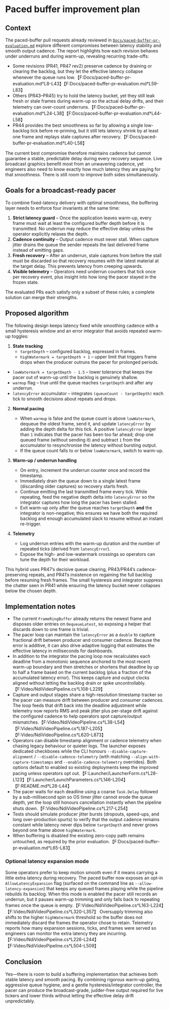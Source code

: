 # Paced buffer improvement plan

## Context

The paced-buffer pull requests already reviewed in [`Docs/paced-buffer-pr-evaluation.md`](paced-buffer-pr-evaluation.md) explore
different compromises between latency stability and smooth output cadence. The report
highlights how each revision behaves under underruns and during warm-up, revealing
recurring trade-offs:

- Some revisions (PR41, PR47 rev2) preserve cadence by draining or clearing the
  backlog, but they let the effective latency collapse whenever the queue runs
  low.【F:Docs/paced-buffer-pr-evaluation.md†L8-L43】【F:Docs/paced-buffer-pr-evaluation.md†L59-L83】
- Others (PR43–PR45) try to hold the latency bucket, yet they still leak fresh or
  stale frames during warm-up so the actual delay drifts, and their telemetry can
  over-count underruns.【F:Docs/paced-buffer-pr-evaluation.md†L24-L38】【F:Docs/paced-buffer-pr-evaluation.md†L44-L58】
- PR44 provides the best smoothness so far by allowing a single low-backlog tick
  before re-priming, but it still lets latency shrink by at least one frame and
  replays stale captures after recovery.【F:Docs/paced-buffer-pr-evaluation.md†L40-L58】

The current best compromise therefore maintains cadence but cannot guarantee a
stable, predictable delay during every recovery sequence. Live broadcast graphics
benefit most from an unwavering cadence, yet engineers also need to know exactly
how much latency they are paying for that smoothness. There is still room to
improve both sides simultaneously.

## Goals for a broadcast-ready pacer

To combine fixed-latency delivery with optimal smoothness, the buffering layer
needs to enforce four invariants at the same time:

1. **Strict latency guard** – Once the application leaves warm-up, every frame
   must wait at least the configured buffer depth before it is transmitted. No
   underrun may reduce the effective delay unless the operator explicitly
   relaxes the depth.
2. **Cadence continuity** – Output cadence must never stall. When capture
   jitter drains the queue the sender repeats the last delivered frame instead
   of emitting gaps.
3. **Fresh recovery** – After an underrun, stale captures from before the stall
   must be discarded so that recovery resumes with the latest material at the
   target delay. This prevents latency from creeping upwards.
4. **Visible telemetry** – Operators need underrun counters that tick once per
   recovery event, plus insight into how long the pacer stayed in the frozen
   state.

The evaluated PRs each satisfy only a subset of these rules; a complete solution
can merge their strengths.

## Proposed algorithm

The following design keeps latency fixed while smoothing cadence with a small
hysteresis window and an error integrator that avoids repeated warm-up toggles:

1. **State tracking**
   - `targetDepth` – configured backlog, expressed in frames.
   - `highWatermark = targetDepth + 1` – upper limit that triggers frame drops
     when the producer outruns the pacer for prolonged periods.
  - `lowWatermark = targetDepth - 1.5` – lower tolerance that keeps the pacer
    out of warm-up until the backlog is genuinely shallow.
   - `warmup` flag – true until the queue reaches `targetDepth` and after any
     underrun.
   - `latencyError` accumulator – integrates `(queueCount - targetDepth)` each
     tick to smooth decisions about repeats and drops.

2. **Normal pacing**
   - When `warmup` is false and the queue count is above `lowWatermark`, dequeue
     the oldest frame, send it, and update `latencyError` by adding the depth
     delta for this tick. A positive `latencyError` larger than `1` indicates
     that the pacer has been too far ahead; drop one queued frame (without
     sending it) and subtract `1` from the accumulator to resynchronise the
     latency without bursting output.
   - If the queue count falls to or below `lowWatermark`, switch to warm-up.

3. **Warm-up / underrun handling**
   - On entry, increment the underrun counter once and record the timestamp.
   - Immediately drain the queue down to a single latest frame (discarding
     older captures) so recovery starts fresh.
   - Continue emitting the last transmitted frame every tick. While repeating,
     feed the negative depth delta into `latencyError` so the integrator
     captures how long the pacer has been stalled.
   - Exit warm-up only after the queue reaches `targetDepth` **and** the
     integrator is non-negative; this ensures we have both the required backlog
     and enough accumulated slack to resume without an instant re-trigger.

4. **Telemetry**
   - Log underrun entries with the warm-up duration and the number of repeated
     ticks (derived from `latencyError`).
   - Expose the high- and low-watermark crossings so operators can tune the
     depth for their workload.

This hybrid uses PR47’s decisive queue clearing, PR43/PR44’s cadence-preserving
repeats, and PR41’s insistence on regaining the full backlog before resuming
fresh frames. The small hysteresis and integrator suppress the chatter seen in
PR41 while ensuring the latency bucket never collapses below the chosen depth.

## Implementation notes

- The current `FrameRingBuffer` already returns the newest frame and disposes
  older entries on `DequeueLatest`, so exposing a helper that discards down to
  one frame is trivial.
- The pacer loop can maintain the `latencyError` as a `double` to capture
  fractional drift between producer and consumer cadence. Because the error is
  additive, it can also drive adaptive logging that estimates the effective
  latency in milliseconds for dashboards.
- In addition to the integrator the pacing loop now recalculates each deadline
  from a monotonic sequence anchored to the most recent warm-up boundary and
  then stretches or shortens that deadline by up to half a frame based on the
  current backlog (plus a fraction of the accumulated latency error). This
  keeps capture and output clocks aligned without letting the backlog drain or
  spike uncontrollably.【F:Video/NdiVideoPipeline.cs†L108-L229】
- Capture and output stages share a high-resolution timestamp tracker so the
  pacer can measure drift between producer and consumer cadences. The loop feeds
  that drift back into the deadline adjustment while telemetry now reports RMS
  and peak jitter plus per-stage drift against the configured cadence to help
  operators spot capture/output mismatches.【F:Video/NdiVideoPipeline.cs†L38-L54】【F:Video/NdiVideoPipeline.cs†L187-L205】【F:Video/NdiVideoPipeline.cs†L620-L873】
- Operators can disable timestamp alignment or cadence telemetry when chasing
  legacy behaviour or quieter logs. The launcher exposes dedicated checkboxes
  while the CLI honours `--disable-capture-alignment` /
  `--disable-cadence-telemetry` (with matching `--align-with-capture-timestamps`
  and `--enable-cadence-telemetry` overrides). Both options default to enabled
  so existing deployments keep the improved pacing unless operators opt out.【F:Launcher/LauncherForm.cs†L28-L123】【F:Launcher/LaunchParameters.cs†L146-L204】【F:README.md†L28-L44】
- The pacer waits for each deadline using a coarse `Task.Delay` followed by a
  sub-millisecond spin so OS timer jitter cannot erode the queue depth, yet the
  loop still honours cancellation instantly when the pipeline shuts down.【F:Video/NdiVideoPipeline.cs†L217-L254】
- Tests should simulate producer jitter bursts (dropouts, speed-ups, and long
  over-production spurts) to verify that the output cadence remains constant
  while latency never dips below `targetDepth` and never grows beyond one frame
  above `highWatermark`.
- When buffering is disabled the existing zero-copy path remains untouched, as
  required by the prior evaluation.【F:Docs/paced-buffer-pr-evaluation.md†L65-L83】

### Optional latency expansion mode

Some operators prefer to keep motion smooth even if it means carrying a little
extra latency during recovery. The paced buffer now exposes an opt-in
`AllowLatencyExpansion` flag (surfaced on the command line as
`--allow-latency-expansion`) that keeps any queued frames playing while the
pipeline rebuilds its backlog. When this mode is enabled the pacer still
records an underrun, but it pauses warm-up trimming and only falls back to
repeating frames once the queue is empty.【F:Video/NdiVideoPipeline.cs†L163-L224】【F:Video/NdiVideoPipeline.cs†L320-L357】
Oversupply trimming also shifts to the higher `highWatermark` threshold so the
buffer does not immediately discard the frames the operator chose to retain.
Telemetry reports how many expansion sessions, ticks, and frames were served so
engineers can monitor the extra latency they are incurring.【F:Video/NdiVideoPipeline.cs†L226-L244】【F:Video/NdiVideoPipeline.cs†L504-L509】

## Conclusion

Yes—there is room to build a buffering implementation that achieves both stable
latency and smooth pacing. By combining rigorous warm-up gating, aggressive
queue hygiene, and a gentle hysteresis/integrator controller, the pacer can
produce the broadcast-grade, judder-free output required for live tickers and
lower thirds without letting the effective delay drift unpredictably.
